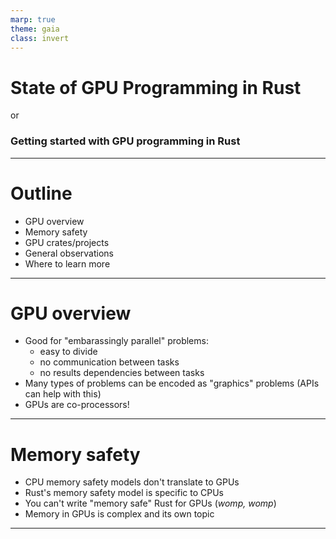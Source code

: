 ```yaml
---
marp: true
theme: gaia
class: invert
---
```


# State of GPU Programming in Rust

or

### Getting started with GPU programming in Rust

---

# Outline

- GPU overview
- Memory safety
- GPU crates/projects
- General observations
- Where to learn more

---

# GPU overview

- Good for "embarassingly parallel" problems:
    - easy to divide
    - no communication between tasks
    - no results dependencies between tasks
- Many types of problems can be encoded as "graphics" problems (APIs can help with this)
- GPUs are co-processors!

---

# Memory safety

* CPU memory safety models don't translate to GPUs
* Rust's memory safety model is specific to CPUs
* You can't write "memory safe" Rust for GPUs (_womp, womp_)
* Memory in GPUs is complex and its own topic

---
